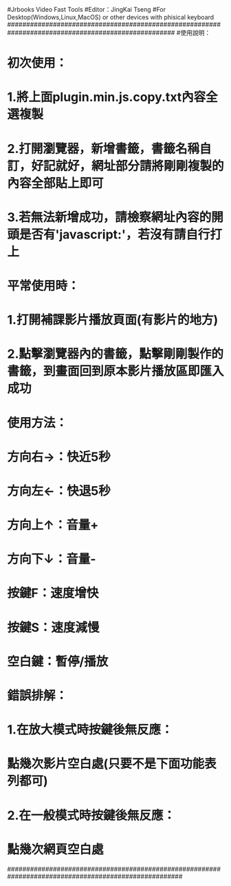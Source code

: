 #Jrbooks Video Fast Tools
#Editor：JingKai Tseng
#For Desktop(Windows,Linux,MacOS) or other devices with phisical keyboard
####################################################################################################
#使用說明：
#   初次使用：
#       1.將上面plugin.min.js.copy.txt內容全選複製
#       2.打開瀏覽器，新增書籤，書籤名稱自訂，好記就好，網址部分請將剛剛複製的內容全部貼上即可
#       3.若無法新增成功，請檢察網址內容的開頭是否有'javascript:'，若沒有請自行打上
#   平常使用時：
#       1.打開補課影片播放頁面(有影片的地方)
#       2.點擊瀏覽器內的書籤，點擊剛剛製作的書籤，到畫面回到原本影片播放區即匯入成功
#   使用方法：
#       方向右→：快近5秒
#       方向左←：快退5秒
#       方向上↑：音量+
#       方向下↓：音量-
#       按鍵F：速度增快
#       按鍵S：速度減慢
#       空白鍵：暫停/播放
#   錯誤排解：
#       1.在放大模式時按鍵後無反應：
#           點幾次影片空白處(只要不是下面功能表列都可)
#       2.在一般模式時按鍵後無反應：
#           點幾次網頁空白處
######################################################################################################
